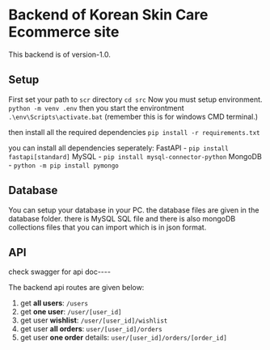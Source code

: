# Backend of Korean Skin Care Ecommerce site
This backend is of version-1.0.

## Setup
First set your path to `scr` directory
`cd src`
Now you must setup environment.
`python -m venv .env`
then you start the environtment
`.\env\Scripts\activate.bat` (remember this is for windows CMD terminal.)

then install all the required dependencies
`pip install -r requirements.txt`

you can install all dependencies seperately:
FastAPI -
`pip install fastapi[standard]`
MySQL -
`pip install mysql-connector-python`
MongoDB -
`python -m pip install pymongo`

## Database
You can setup your database in your PC. the database files are given in the database folder. there is MySQL SQL file and there is also mongoDB collections files that you can import which is in json format.

## API
check swagger for api doc---- 

The backend api routes are given below:
1. get **all users**: `/users`
2. get **one user**: `/user/[user_id]`
3. get user **wishlist**: `/user/[user_id]/wishlist`
4. get user **all orders**: `user/[user_id]/orders`
5. get user **one order** details: `user/[user_id]/orders/[order_id]`